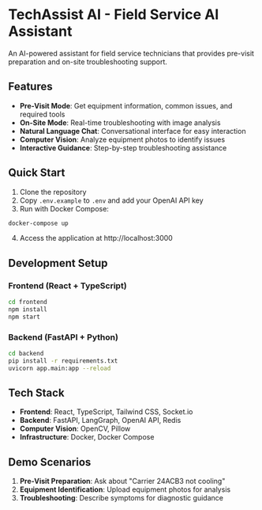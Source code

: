 # TechAssist AI - Field Service AI Assistant

An AI-powered assistant for field service technicians that provides pre-visit preparation and on-site troubleshooting support.

## Features

- **Pre-Visit Mode**: Get equipment information, common issues, and required tools
- **On-Site Mode**: Real-time troubleshooting with image analysis
- **Natural Language Chat**: Conversational interface for easy interaction
- **Computer Vision**: Analyze equipment photos to identify issues
- **Interactive Guidance**: Step-by-step troubleshooting assistance

## Quick Start

1. Clone the repository
2. Copy `.env.example` to `.env` and add your OpenAI API key
3. Run with Docker Compose:

```bash
docker-compose up
```

4. Access the application at http://localhost:3000

## Development Setup

### Frontend (React + TypeScript)
```bash
cd frontend
npm install
npm start
```

### Backend (FastAPI + Python)
```bash
cd backend
pip install -r requirements.txt
uvicorn app.main:app --reload
```

## Tech Stack

- **Frontend**: React, TypeScript, Tailwind CSS, Socket.io
- **Backend**: FastAPI, LangGraph, OpenAI API, Redis
- **Computer Vision**: OpenCV, Pillow
- **Infrastructure**: Docker, Docker Compose

## Demo Scenarios

1. **Pre-Visit Preparation**: Ask about "Carrier 24ACB3 not cooling"
2. **Equipment Identification**: Upload equipment photos for analysis
3. **Troubleshooting**: Describe symptoms for diagnostic guidance